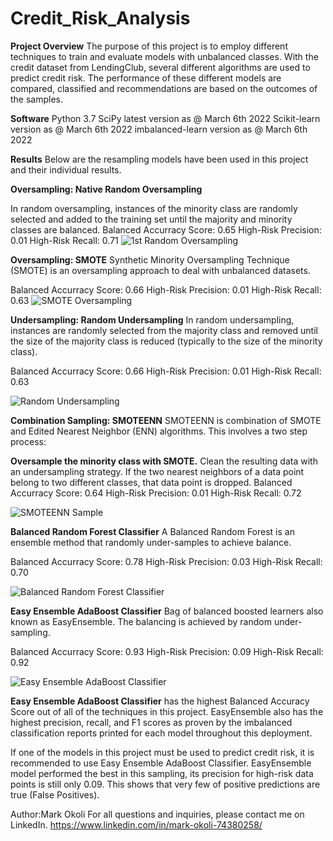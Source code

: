 # Credit_Risk_Analysis

**Project Overview**
The purpose of this project is to employ different techniques to train and evaluate models with unbalanced classes. With the credit dataset from LendingClub, several different algorithms are used to predict credit risk. The performance of these different models are compared, classified and recommendations are  based on the outcomes of the samples.

**Software**
Python 3.7
SciPy latest version as @ March 6th 2022
Scikit-learn version as @ March 6th 2022
imbalanced-learn version as @ March 6th 2022

**Results**
Below are the resampling models have been used in this project and their individual results.

**Oversampling: Native Random Oversampling**

In random oversampling, instances of the minority class are randomly selected and added to the training set until the majority and minority classes are balanced.
Balanced Accurracy Score: 0.65
High-Risk Precision: 0.01
High-Risk Recall: 0.71
![1st Random Oversampling](https://user-images.githubusercontent.com/93059601/156943760-80cab878-53a0-4afe-8a2a-541b258465b4.PNG)


**Oversampling: SMOTE**
Synthetic Minority Oversampling Technique (SMOTE) is an oversampling approach to deal with unbalanced datasets.

Balanced Accurracy Score: 0.66
High-Risk Precision: 0.01
High-Risk Recall: 0.63
![SMOTE Oversampling](https://user-images.githubusercontent.com/93059601/156943874-4bc349ff-e4ca-4c6c-b040-89508332d985.PNG)


**Undersampling: Random Undersampling**
In random undersampling, instances are randomly selected from the majority class and removed until the size of the majority class is reduced (typically to the size of the minority class).

Balanced Accurracy Score: 0.66
High-Risk Precision: 0.01
High-Risk Recall: 0.63

![Random Undersampling](https://user-images.githubusercontent.com/93059601/156943914-288000eb-a08b-46c9-94ad-c7c620d50fc4.PNG)


**Combination Sampling: SMOTEENN**
SMOTEENN is combination of SMOTE and Edited Nearest Neighbor (ENN) algorithms. This involves a two step process:

**Oversample the minority class with SMOTE.**
Clean the resulting data with an undersampling strategy. If the two nearest neighbors of a data point belong to two different classes, that data point is dropped.
Balanced Accurracy Score: 0.64
High-Risk Precision: 0.01
High-Risk Recall: 0.72

![SMOTEENN Sample](https://user-images.githubusercontent.com/93059601/156943972-d0d5ecd5-f36d-4a72-a551-d57fca6c79fa.PNG)

**Balanced Random Forest Classifier**
A Balanced Random Forest is an ensemble method that randomly under-samples to achieve balance.

Balanced Accurracy Score: 0.78
High-Risk Precision: 0.03
High-Risk Recall: 0.70

![Balanced Random Forest Classifier](https://user-images.githubusercontent.com/93059601/156944046-c5009368-8528-4b41-88f7-2058fc64b668.PNG)


**Easy Ensemble AdaBoost Classifier**
Bag of balanced boosted learners also known as EasyEnsemble. The balancing is achieved by random under-sampling.

Balanced Accurracy Score: 0.93
High-Risk Precision: 0.09
High-Risk Recall: 0.92

![Easy Ensemble AdaBoost Classifier](https://user-images.githubusercontent.com/93059601/156944157-eb056ec2-c08c-4819-9f97-2ab3d7250fc4.PNG)

**Easy Ensemble AdaBoost Classifier** has the highest Balanced Accuracy Score out of all of the techniques in this project. EasyEnsemble also has the highest precision, recall, and F1 scores as proven by the imbalanced classification reports printed for each model throughout this deployment.

If one of the models in this project must be used to predict credit risk, it is recommended to use Easy Ensemble AdaBoost Classifier. EasyEnsemble model performed the best in this sampling, its precision for high-risk data points is still only 0.09. This shows that very few of positive predictions are true (False Positives). 

Author:Mark Okoli
For all questions and inquiries, please contact me on LinkedIn.
https://www.linkedin.com/in/mark-okoli-74380258/
